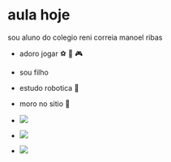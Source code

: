 # aula hoje 
 sou aluno do colegio reni correia manoel ribas

 - adoro jogar ⚽ 🏀 🎮
 - sou filho
 - estudo robotica 🤖
 - moro no sitio 🐄

- ![](https://media.tenor.com/EbI-LyqfTdwAAAAM/sports-sportsmanias.gif)
- ![](https://media.tenor.com/tuvsSJvyKSoAAAAM/minecraft-steve.gif)
- ![](https://media.tenor.com/c2_kLUjifZYAAAAM/peaceful-place.gif)
